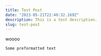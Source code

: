 ```yaml
---
title: Test Post
date: "2023-05-21T22:40:32.169Z"
description: This is a test description.
slug: test-post
---
```


woooo

```
Some preformatted text
```
